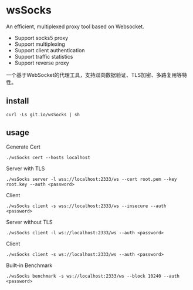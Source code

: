 # wsSocks

An efficient, multiplexed proxy tool based on Websocket.

* Support socks5 proxy
* Support multiplexing
* Support client authentication
* Support traffic statistics
* Support reverse proxy

一个基于WebSocket的代理工具，支持双向数据验证、TLS加密、多路复用等特性。

## install

`curl -Ls git.io/wsSocks | sh`

## usage

Generate Cert

`./wsSocks cert --hosts localhost`

Server with TLS

`./wsSocks server -l wss://localhost:2333/ws --cert root.pem --key root.key --auth <password>`

Client 

`./wsSocks client -s wss://localhost:2333/ws --insecure --auth <password>`

Server without TLS

`./wsSocks client -l ws://localhost:2333/ws --auth <password>`

Client 

`./wsSocks client -s ws://localhost:2333/ws --auth <password>`

Built-in Benchmark

`./wsSocks benchmark -s ws://localhost:2333/ws --block 10240 --auth <password>`

